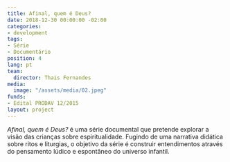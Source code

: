 ```yaml
---
title: Afinal, quem é Deus?
date: 2018-12-30 00:00:00 -02:00
categories:
- development
tags:
- Série
- Documentário
position: 4
lang: pt
team:
  director: Thais Fernandes
media:
  image: "/assets/media/02.jpeg"
funds:
- Edital PRODAV 12/2015
layout: project
---
```


_Afinal, quem é Deus?_ é uma série documental que pretende explorar a visão das crianças sobre espiritualidade. Fugindo de uma narrativa didática sobre ritos e liturgias, o objetivo da série é construir entendimentos através do pensamento lúdico e espontâneo do universo infantil.
